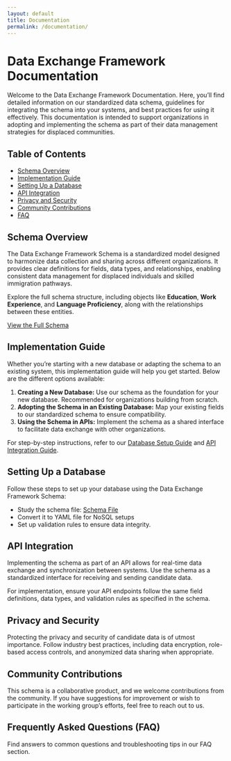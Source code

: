 ```yaml
---
layout: default
title: Documentation
permalink: /documentation/
---
```


<div class="max-w-4xl mx-auto py-12 px-6">

  <!-- Header Section -->
  <h1 class="text-2xl font-bold text-gray-800">Data Exchange Framework Documentation</h1>
  <p class="mt-4 text-gray-600">
    Welcome to the Data Exchange Framework Documentation. Here, you’ll find detailed information on our standardized data schema, guidelines for integrating the schema into your systems, and best practices for using it effectively. This documentation is intended to support organizations in adopting and implementing the schema as part of their data management strategies for displaced communities.
  </p>
  
  <!-- Table of Contents -->
  <div class="mt-8">
    <h2 class="text-xl font-semibold text-gray-800">Table of Contents</h2>
    <ul class="list-disc list-inside text-gray-600">
      <li><a href="#schema-overview" class="text-blue-600 hover:text-blue-800">Schema Overview</a></li>
      <li><a href="#implementation-guide" class="text-blue-600 hover:text-blue-800">Implementation Guide</a></li>
      <li><a href="#database-setup" class="text-blue-600 hover:text-blue-800">Setting Up a Database</a></li>
      <li><a href="#api-integration" class="text-blue-600 hover:text-blue-800">API Integration</a></li>
      <li><a href="#privacy-security" class="text-blue-600 hover:text-blue-800">Privacy and Security</a></li>
      <li><a href="#community-contributions" class="text-blue-600 hover:text-blue-800">Community Contributions</a></li>
      <li><a href="#faq" class="text-blue-600 hover:text-blue-800">FAQ</a></li>
    </ul>
  </div>

  <!-- Schema Overview Section -->
  <div id="schema-overview" class="mt-12">
    <h2 class="text-xl font-semibold text-gray-800">Schema Overview</h2>
    <p class="mt-4 text-gray-600">
      The Data Exchange Framework Schema is a standardized model designed to harmonize data collection and sharing across different organizations. It provides clear definitions for fields, data types, and relationships, enabling consistent data management for displaced individuals and skilled immigration pathways.
    </p>
    <p class="mt-4 text-gray-600">
      Explore the full schema structure, including objects like <strong>Education</strong>, <strong>Work Experience</strong>, and <strong>Language Proficiency</strong>, along with the relationships between these entities.
    </p>
    <p class="mt-4">
      <a href="{{ '/schema/' | relative_url }}" class="text-blue-600 hover:text-blue-800">View the Full Schema</a>
    </p>
  </div>

  <!-- Implementation Guide Section -->
  <div id="implementation-guide" class="mt-12">
    <h2 class="text-xl font-semibold text-gray-800">Implementation Guide</h2>
    <p class="mt-4 text-gray-600">
      Whether you’re starting with a new database or adapting the schema to an existing system, this implementation guide will help you get started. Below are the different options available:
    </p>
    <ol class="mt-4 list-decimal list-inside text-gray-600">
      <li><strong>Creating a New Database:</strong> Use our schema as the foundation for your new database. Recommended for organizations building from scratch.</li>
      <li><strong>Adopting the Schema in an Existing Database:</strong> Map your existing fields to our standardized schema to ensure compatibility.</li>
      <li><strong>Using the Schema in APIs:</strong> Implement the schema as a shared interface to facilitate data exchange with other organizations.</li>
    </ol>
    <p class="mt-4 text-gray-600">
      For step-by-step instructions, refer to our <a href="#database-setup" class="text-blue-600 hover:text-blue-800">Database Setup Guide</a> and <a href="#api-integration" class="text-blue-600 hover:text-blue-800">API Integration Guide</a>.
    </p>
  </div>

  <!-- Database Setup Section -->
  <div id="database-setup" class="mt-12">
    <h2 class="text-xl font-semibold text-gray-800">Setting Up a Database</h2>
    <p class="mt-4 text-gray-600">
      Follow these steps to set up your database using the Data Exchange Framework Schema:
    </p>
    <ul class="mt-4 list-disc list-inside text-gray-600">
      <li>Study the schema file: <a href="{{ '/schema/' | relative_url }}" class="text-blue-600 hover:text-blue-800">Schema File</a></li>
      <li>Convert it to YAML file for NoSQL setups</li>
      <li>Set up validation rules to ensure data integrity.</li>
    </ul>
  </div>

  <!-- API Integration Section -->
  <div id="api-integration" class="mt-12">
    <h2 class="text-xl font-semibold text-gray-800">API Integration</h2>
    <p class="mt-4 text-gray-600">
      Implementing the schema as part of an API allows for real-time data exchange and synchronization between systems. Use the schema as a standardized interface for receiving and sending candidate data.
    </p>
    <p class="mt-4 text-gray-600">
      For implementation, ensure your API endpoints follow the same field definitions, data types, and validation rules as specified in the schema.
    </p>
  </div>

  <!-- Privacy and Security Section -->
  <div id="privacy-security" class="mt-12">
    <h2 class="text-xl font-semibold text-gray-800">Privacy and Security</h2>
    <p class="mt-4 text-gray-600">
      Protecting the privacy and security of candidate data is of utmost importance. Follow industry best practices, including data encryption, role-based access controls, and anonymized data sharing when appropriate.
    </p>
  </div>

  <!-- Community Contributions Section -->
  <div id="community-contributions" class="mt-12">
    <h2 class="text-xl font-semibold text-gray-800">Community Contributions</h2>
    <p class="mt-4 text-gray-600">
      This schema is a collaborative product, and we welcome contributions from the community. If you have suggestions for improvement or wish to participate in the working group’s efforts, feel free to reach out to us.
    </p>
  </div>

  <!-- FAQ Section -->
  <div id="faq" class="mt-12">
    <h2 class="text-xl font-semibold text-gray-800">Frequently Asked Questions (FAQ)</h2>
    <p class="mt-4 text-gray-600">
      Find answers to common questions and troubleshooting tips in our FAQ section.
    </p>
  </div>

</div>
